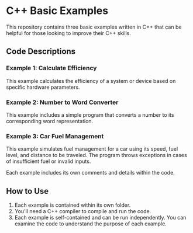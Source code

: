# C++ Basic Examples

This repository contains three basic examples written in C++ that can be helpful for those looking to improve their C++ skills.

## Code Descriptions

### Example 1: Calculate Efficiency

This example calculates the efficiency of a system or device based on specific hardware parameters.

### Example 2: Number to Word Converter

This example includes a simple program that converts a number to its corresponding word representation.

### Example 3: Car Fuel Management

This example simulates fuel management for a car using its speed, fuel level, and distance to be traveled. The program throws exceptions in cases of insufficient fuel or invalid inputs.

Each example includes its own comments and details within the code.

## How to Use

1. Each example is contained within its own folder.
2. You'll need a C++ compiler to compile and run the code.
3. Each example is self-contained and can be run independently. You can examine the code to understand the purpose of each example.
